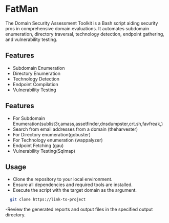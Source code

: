 # FatMan
The Domain Security Assessment Toolkit is a Bash script aiding security pros in comprehensive domain evaluations. It automates subdomain enumeration, directory traversal, technology detection, endpoint gathering, and vulnerability testing.

## Features
- Subdomain Enumeration
- Directory Enumeration
- Technology Detection
- Endpoint Compilation
- Vulnerability Testing
## Features
- For Subdomain Enumeration(sublist3r,amass,assetfinder,dnsdumpster,crt.sh,favfreak,)
- Search from email addresses from a domain (theharvester)
- For Directory enumeration(gobuster)
- For Technology enumeration (wappalyzer)
- Endpoint Fetching (gau)
- Vulnerability Testing(Sqlmap)
## Usage
- Clone the repository to your local environment.
- Ensure all dependencies and required tools are installed.
- Execute the script with the target domain as the argument.
```bash
  git clone https://link-to-project
```
-Review the generated reports and output files in the specified output directory.


